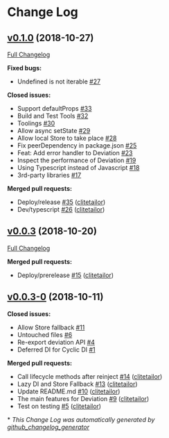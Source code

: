 # Change Log

## [v0.1.0](https://github.com/react-epic/deviation/tree/v0.1.0) (2018-10-27)
[Full Changelog](https://github.com/react-epic/deviation/compare/v0.0.3...v0.1.0)

**Fixed bugs:**

- Undefined is not iterable [\#27](https://github.com/react-epic/deviation/issues/27)

**Closed issues:**

- Support defaultProps [\#33](https://github.com/react-epic/deviation/issues/33)
- Build and Test Tools [\#32](https://github.com/react-epic/deviation/issues/32)
- Toolings [\#30](https://github.com/react-epic/deviation/issues/30)
- Allow async setState [\#29](https://github.com/react-epic/deviation/issues/29)
- Allow local Store to take place [\#28](https://github.com/react-epic/deviation/issues/28)
- Fix peerDependency in package.json [\#25](https://github.com/react-epic/deviation/issues/25)
- Feat: Add error handler to Deviation [\#23](https://github.com/react-epic/deviation/issues/23)
- Inspect the performance of Deviation [\#19](https://github.com/react-epic/deviation/issues/19)
- Using Typescript instead of Javascript [\#18](https://github.com/react-epic/deviation/issues/18)
- 3rd-party libraries [\#17](https://github.com/react-epic/deviation/issues/17)

**Merged pull requests:**

- Deploy/release [\#35](https://github.com/react-epic/deviation/pull/35) ([clitetailor](https://github.com/clitetailor))
- Dev/typescript [\#26](https://github.com/react-epic/deviation/pull/26) ([clitetailor](https://github.com/clitetailor))

## [v0.0.3](https://github.com/react-epic/deviation/tree/v0.0.3) (2018-10-20)
[Full Changelog](https://github.com/react-epic/deviation/compare/v0.0.3-0...v0.0.3)

**Merged pull requests:**

- Deploy/prerelease [\#15](https://github.com/react-epic/deviation/pull/15) ([clitetailor](https://github.com/clitetailor))

## [v0.0.3-0](https://github.com/react-epic/deviation/tree/v0.0.3-0) (2018-10-11)
**Closed issues:**

- Allow Store fallback [\#11](https://github.com/react-epic/deviation/issues/11)
- Untouched files [\#6](https://github.com/react-epic/deviation/issues/6)
- Re-export deviation API [\#4](https://github.com/react-epic/deviation/issues/4)
- Deferred DI for Cyclic DI [\#1](https://github.com/react-epic/deviation/issues/1)

**Merged pull requests:**

- Call lifecycle methods after reinject [\#14](https://github.com/react-epic/deviation/pull/14) ([clitetailor](https://github.com/clitetailor))
- Lazy DI and Store Fallback [\#13](https://github.com/react-epic/deviation/pull/13) ([clitetailor](https://github.com/clitetailor))
- Update README.md [\#10](https://github.com/react-epic/deviation/pull/10) ([clitetailor](https://github.com/clitetailor))
- The main features for Deviation [\#9](https://github.com/react-epic/deviation/pull/9) ([clitetailor](https://github.com/clitetailor))
- Test on testing [\#5](https://github.com/react-epic/deviation/pull/5) ([clitetailor](https://github.com/clitetailor))



\* *This Change Log was automatically generated by [github_changelog_generator](https://github.com/skywinder/Github-Changelog-Generator)*